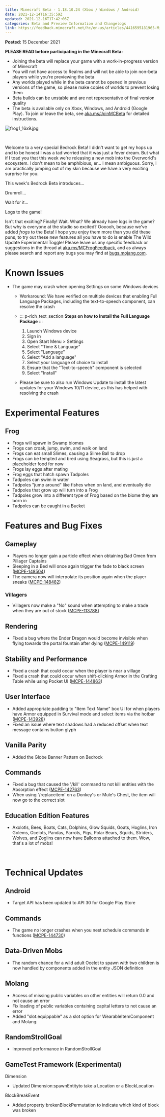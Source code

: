 ```yaml
---
title: Minecraft Beta - 1.18.10.24 (Xbox / Windows / Android)
date: 2021-12-14T16:35:59Z
updated: 2021-12-16T17:42:06Z
categories: Beta and Preview Information and Changelogs
link: https://feedback.minecraft.net/hc/en-us/articles/4416595181965-Minecraft-Beta-1-18-10-24-Xbox-Windows-Android-
---
```


**Posted:** 15 December 2021

**PLEASE READ before participating in the Minecraft Beta:**

-   Joining the beta will replace your game with a work-in-progress version of Minecraft
-   You will not have access to Realms and will not be able to join non-beta players while you\'re previewing the beta
-   Any worlds played while in the beta cannot be opened in previous versions of the game, so please make copies of worlds to prevent losing them
-   Beta builds can be unstable and are not representative of final version quality
-   The beta is available only on Xbox, Windows, and Android (Google Play). To join or leave the beta, see [aka.ms/JoinMCBeta](https://aka.ms/JoinMCBeta) for detailed instructions.

![frog1_16x9.jpg](https://feedback.minecraft.net/hc/article_attachments/4416586449165/frog1_16x9.jpg)

 

Welcome to a very special Bedrock Beta! I didn't want to get my hops up and to be honest I was a tad worried that it was just a fever dream. But what if I toad you that this week we're releasing a new mob into the Overworld's ecosystem. I don't mean to be amphibious, er... I mean ambiguous. Sorry, I am practically jumping out of my skin because we have a very exciting surprise for you.

This week's Bedrock Beta introduces...

Drumroll...

Wait for it...

Logs to the game!

Isn't that exciting? Finally! Wait. What? We already have logs in the game? But why is everyone at the studio so excited? Oooooh, because we've added *frogs* to the Beta! I hope you enjoy them more than you did these puns, to try out these new features all you have to do is enable The Wild Update Experimental Toggle! Please leave us any specific feedback or suggestions in the thread at [aka.ms/MCFrogFeedback](https://aka.ms/MCFrogFeedback), and as always please search and report any bugs you may find at [bugs.mojang.com](http://bugs.mojang.com/).

# **Known Issues**

-   The game may crash when opening Settings on some Windows devices
    -   Workaround: We have verified on multiple devices that enabling Full Language Packages, including the text-to-speech component, can resolve the crash

    -   ::: p-rich_text_section
        **Steps on how to Install the Full Language Package**
        :::

        1.  Launch Windows device
        2.  Sign in
        3.  Open Start Menu \> Settings
        4.  Select "Time & Language"
        5.  Select "Language"
        6.  Select "Add a language"
        7.  Select your language of choice to install
        8.  Ensure that the "Text-to-speech" component is selected
        9.  Select "Install"

    -   Please be sure to also run Windows Update to install the latest updates for your Windows 10/11 device, as this has helped with resolving the crash

# **Experimental Features**

## **Frog**

-   Frogs will spawn in Swamp biomes
-   Frogs can croak, jump, swim, and walk on land
-   Frogs can eat small Slimes, causing a Slime Ball to drop
-   Frogs can be tempted and bred using Seagrass, but this is just a placeholder food for now
-   Frogs lay eggs after mating
-   Frog eggs that hatch spawn Tadpoles
-   Tadpoles can swim in water
-   Tadpoles \"jump around\" like fishes when on land, and eventually die
-   Tadpoles that grow up will turn into a Frog
-   Tadpoles grow into a different type of Frog based on the biome they are born in
-   Tadpoles can be caught in a Bucket

# **Features and Bug Fixes**

## **Gameplay**

-   Players no longer gain a particle effect when obtaining Bad Omen from Pillager Captains
-   Sleeping in a Bed will once again trigger the fade to black screen ([MCPE-148504](https://bugs.mojang.com/browse/MCPE-148504))
-   The camera now will interpolate its position again when the player sneaks ([MCPE-148482](https://bugs.mojang.com/browse/MCPE-148482))

### **Villagers**

-   Villagers now make a \"No\" sound when attempting to make a trade when they are out of stock ([MCPE-113788)](https://bugs.mojang.com/browse/MCPE-113788)

## **Rendering**

-   Fixed a bug where the Ender Dragon would become invisible when flying towards the portal fountain after dying ([MCPE-149119](https://bugs.mojang.com/browse/MCPE-149119))

## **Stability and Performance**

-   Fixed a crash that could occur when the player is near a village
-   Fixed a crash that could occur when shift-clicking Armor in the Crafting Table while using Pocket UI ([MCPE-144863](https://bugs.mojang.com/browse/MCPE-144863))

## **User Interface**

-   Added appropriate padding to \"Item Text Name\" box UI for when players have Armor equipped in Survival mode and select items via the hotbar ([MCPE-143928](https://bugs.mojang.com/browse/MCPE-143928))
-   Fixed an issue where text shadows had a reduced offset when text message contains button glyph

## **Vanilla Parity**

-   Added the Globe Banner Pattern on Bedrock

## **Commands**

-   Fixed a bug that caused the \'/kill\' command to not kill entities with the Absorption effect ([MCPE-142763](https://bugs.mojang.com/browse/MCPE-142763))
-   When using \'/replaceitem\' on a Donkey\'s or Mule\'s Chest, the item will now go to the correct slot

## **Education Edition Features**

-   Axolotls, Bees, Boats, Cats, Dolphins, Glow Squids, Goats, Hoglins, Iron Golems, Ocelots, Pandas, Parrots, Pigs, Polar Bears, Squids, Striders, Wolves, and Zoglins can now have Balloons attached to them. Wow, that's a lot of mobs!

 

# **Technical Updates**

## **Android**

-   Target API has been updated to API 30 for Google Play Store

## **Commands**

-   The game no longer crashes when you nest schedule commands in functions ([MCPE-144730](https://bugs.mojang.com/browse/MCPE-144730))

## **Data-Driven Mobs**

-   The random chance for a wild adult Ocelot to spawn with two children is now handled by components added in the entity JSON definition

## **Molang**

-   Access of missing public variables on other entities will return 0.0 and not cause an error
-   Fix loading of public variables containing capital letters to not cause an error
-   Added \"slot.equippable\" as a slot option for WearableItemComponent and Molang

## **RandomStrollGoal**

-   Improved performance in RandomStrollGoal

## **GameTest Framework (Experimental)**

Dimension

-   Updated Dimension:spawnEntityto take a Location or a BlockLocation

BlockBreakEvent

-   Added property brokenBlockPermutation to indicate which kind of block was broken
